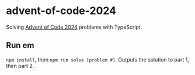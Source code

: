 # advent-of-code-2024

Solving [Advent of Code 2024](https://adventofcode.com/2024) problems with TypeScript.

## Run em

`npm install`, then `npm run solve [problem #]`. Outputs the solution to part 1, then part 2.
